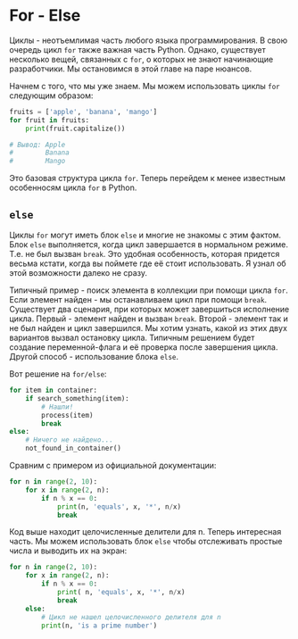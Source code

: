 # For - Else

Циклы - неотъемлимая часть любого языка программирования. В свою очередь
цикл `for` также важная часть Python. Однако, существует несколько вещей,
связанных с `for`, о которых не знают начинающие разработчики. Мы остановимся
в этой главе на паре нюансов.

Начнем с того, что мы уже знаем. Мы можем использовать циклы `for`
следующим образом:

```python
fruits = ['apple', 'banana', 'mango']
for fruit in fruits:
    print(fruit.capitalize())

# Вывод: Apple
#        Banana
#        Mango
```

Это базовая структура цикла `for`. Теперь перейдем к менее известным
особенносям цикла `for` в Python.

## ``else``

Циклы `for` могут иметь блок `else` и многие не знакомы с этим фактом.
Блок `else` выполняется, когда цикл завершается в нормальном режиме.
Т.е. не был вызван `break`. Это удобная особенность, которая придется весьма
кстати, когда вы поймете где её стоит использовать. Я узнал об этой возможности
далеко не сразу.

Типичный пример - поиск элемента в коллекции при помощи цикла `for`. Если
элемент найден - мы останавливаем цикл при помощи `break`. Существует два
сценария, при которых может завершиться исполнение цикла. Первый - элемент
найден и вызван `break`. Второй - элемент так и не был найден и цикл
завершился. Мы хотим узнать, какой из этих двух вариантов вызвал
остановку цикла. Типичным решением будет создание переменной-флага и её
проверка после завершения цикла. Другой способ - использование блока `else`.

Вот решение на `for/else`:

```python
for item in container:
    if search_something(item):
        # Нашли!
        process(item)
        break
else:
    # Ничего не найдено...
    not_found_in_container()
```

Сравним с примером из официальной документации:

```python
for n in range(2, 10):
    for x in range(2, n):
        if n % x == 0:
            print(n, 'equals', x, '*', n/x)
            break
```

Код выше находит целочисленные делители для n. Теперь интересная часть. Мы
можем использовать блок `else` чтобы отслеживать простые числа и выводить их
на экран:

```python
for n in range(2, 10):
    for x in range(2, n):
        if n % x == 0:
            print( n, 'equals', x, '*', n/x)
            break
    else:
        # Цикл не нашел целочисленного делителя для n
        print(n, 'is a prime number')
```
